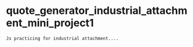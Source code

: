 # quote_generator_industrial_attachment_mini_project1

`Js practicing for industrial attachment....`
